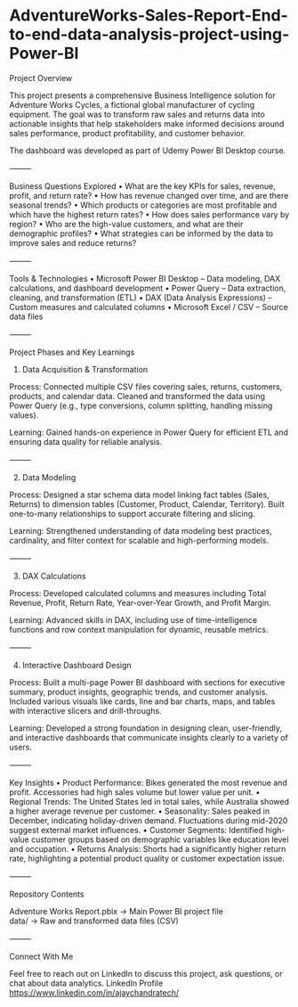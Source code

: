 # AdventureWorks-Sales-Report-End-to-end-data-analysis-project-using-Power-BI

Project Overview

This project presents a comprehensive Business Intelligence solution for Adventure Works Cycles, a fictional global manufacturer of cycling equipment. The goal was to transform raw sales and returns data into actionable insights that help stakeholders make informed decisions around sales performance, product profitability, and customer behavior.

The dashboard was developed as part of Udemy Power BI Desktop course.

⸻

Business Questions Explored
	•	What are the key KPIs for sales, revenue, profit, and return rate?
	•	How has revenue changed over time, and are there seasonal trends?
	•	Which products or categories are most profitable and which have the highest return rates?
	•	How does sales performance vary by region?
	•	Who are the high-value customers, and what are their demographic profiles?
	•	What strategies can be informed by the data to improve sales and reduce returns?

⸻

Tools & Technologies
	•	Microsoft Power BI Desktop – Data modeling, DAX calculations, and dashboard development
	•	Power Query  – Data extraction, cleaning, and transformation (ETL)
	•	DAX (Data Analysis Expressions) – Custom measures and calculated columns
	•	Microsoft Excel / CSV – Source data files

⸻

Project Phases and Key Learnings

1. Data Acquisition & Transformation

Process: Connected multiple CSV files covering sales, returns, customers, products, and calendar data. Cleaned and transformed the data using Power Query (e.g., type conversions, column splitting, handling missing values).

Learning: Gained hands-on experience in Power Query for efficient ETL and ensuring data quality for reliable analysis.

⸻

2. Data Modeling

Process: Designed a star schema data model linking fact tables (Sales, Returns) to dimension tables (Customer, Product, Calendar, Territory). Built one-to-many relationships to support accurate filtering and slicing.

Learning: Strengthened understanding of data modeling best practices, cardinality, and filter context for scalable and high-performing models.

⸻

3. DAX Calculations

Process: Developed calculated columns and measures including Total Revenue, Profit, Return Rate, Year-over-Year Growth, and Profit Margin.

Learning: Advanced skills in DAX, including use of time-intelligence functions and row context manipulation for dynamic, reusable metrics.

⸻

4. Interactive Dashboard Design

Process: Built a multi-page Power BI dashboard with sections for executive summary, product insights, geographic trends, and customer analysis. Included various visuals like cards, line and bar charts, maps, and tables with interactive slicers and drill-throughs.

Learning: Developed a strong foundation in designing clean, user-friendly, and interactive dashboards that communicate insights clearly to a variety of users.

⸻

Key Insights
	•	Product Performance: Bikes generated the most revenue and profit. Accessories had high sales volume but lower value per unit.
	•	Regional Trends: The United States led in total sales, while Australia showed a higher average revenue per customer.
	•	Seasonality: Sales peaked in December, indicating holiday-driven demand. Fluctuations during mid-2020 suggest external market influences.
	•	Customer Segments: Identified high-value customer groups based on demographic variables like education level and occupation.
	•	Returns Analysis: Shorts had a significantly higher return rate, highlighting a potential product quality or customer expectation issue.

⸻

Repository Contents

Adventure Works Report.pbix       → Main Power BI project file  
data/                     → Raw and transformed data files (CSV)  


⸻

Connect With Me

Feel free to reach out on LinkedIn to discuss this project, ask questions, or chat about data analytics.
LinkedIn Profile https://www.linkedin.com/in/ajaychandratech/

